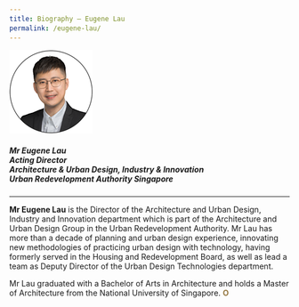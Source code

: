```yaml
---
title: Biography — Eugene Lau
permalink: /eugene-lau/
---
```


<div style="width:150px"><img src="/images/secretariat/eugene-lau.png" alt="Eugene Lau" /></div>

##### **Mr Eugene Lau** <br> Acting Director <br> Architecture & Urban Design, Industry & Innovation <br> Urban Redevelopment Authority Singapore

---

**Mr Eugene Lau** is the Director of the Architecture and Urban Design, Industry and Innovation department which is part of the Architecture and Urban Design Group in the Urban Redevelopment Authority. Mr Lau has more than a decade of planning and urban design experience, innovating new methodologies of practicing urban design with technology, having formerly served in the Housing and Redevelopment Board, as well as lead a team as Deputy Director of the Urban Design Technologies department. 

Mr Lau graduated with a Bachelor of Arts in Architecture and holds a Master of Architecture from the National University of Singapore. **<font color="#967942">O</font>**

